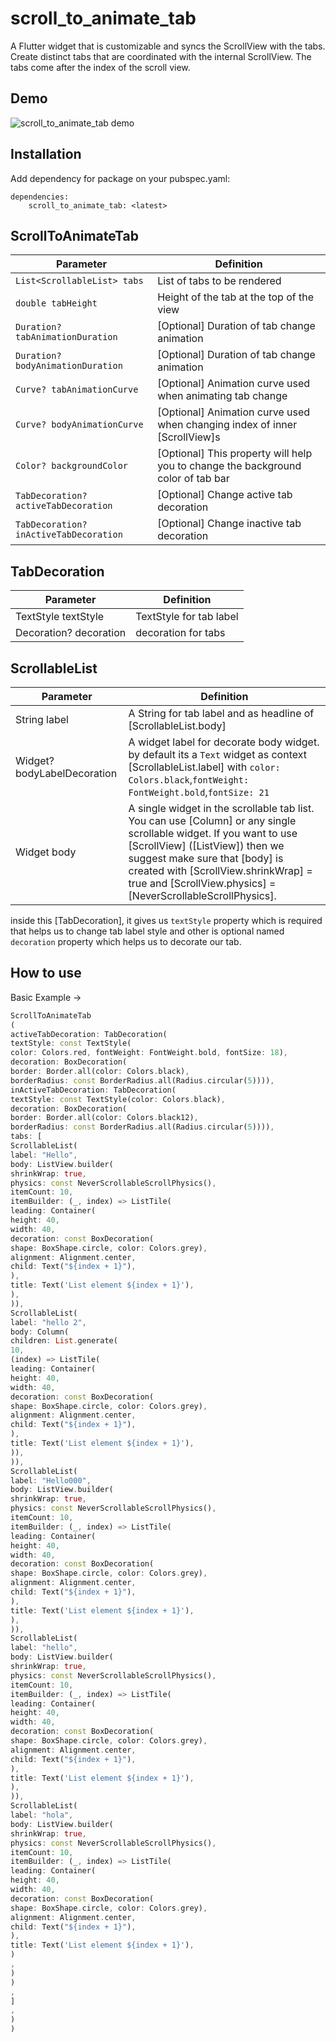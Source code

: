 # scroll_to_animate_tab

A Flutter widget that is customizable and syncs the ScrollView with the tabs.
Create distinct tabs that are coordinated with the internal ScrollView. The tabs come after the
index of the scroll view.

## Demo
![scroll_to_animate_tab demo](./example/assets/ezgif-2-a1320babf6.gif "scroll_to_animate_tab demo")

## Installation

Add dependency for package on your pubspec.yaml:

    dependencies:
	    scroll_to_animate_tab: <latest>

## ScrollToAnimateTab

| Parameter | Definition |
|------------------------------------|---------------------------------------------------------------------------------------------------------------------------------------------------------------------------------------------------------------------------------------------------------------------------------------------------------------------------------------------------------------------------|
|`List<ScrollableList> tabs`| List of tabs to be rendered |
|`double tabHeight`| Height of the tab at the top of the view |
|`Duration? tabAnimationDuration`| [Optional] Duration of tab change animation |
|`Duration? bodyAnimationDuration`| [Optional] Duration of tab change animation |
|`Curve? tabAnimationCurve`| [Optional] Animation curve used when animating tab change |
|`Curve? bodyAnimationCurve`| [Optional] Animation curve used when changing index of inner [ScrollView]s |
|`Color? backgroundColor`| [Optional] This property will help you to change the background color of tab bar |
|`TabDecoration? activeTabDecoration`| [Optional] Change active tab decoration |
|`TabDecoration? inActiveTabDecoration`| [Optional] Change inactive tab decoration |

## TabDecoration

| Parameter | Definition |
|------------------------------------|---------------------------------------------------------------------------------------------------------------------------------------------------------------------------------------------------------------------------------------------------------------------------------------------------------------------------------------------------------------------------|
|TextStyle textStyle | TextStyle for tab label|
|Decoration? decoration| decoration for tabs |

## ScrollableList

| Parameter | Definition                                                                                                                                                                        |
|------------------------------------|-----------------------------------------------------------------------------------------------------------------------------------------------------------------------------------|
|String label | A String for tab label and as headline of [ScrollableList.body]                                                                                                                   |
|Widget? bodyLabelDecoration| A widget label for decorate body widget. by default its a `Text` widget as context [ScrollableList.label] with `color: Colors.black`,`fontWeight: FontWeight.bold`,`fontSize: 21` |
|Widget body| A single widget in the scrollable tab list. You can use [Column] or any single scrollable widget. If you want to use [ScrollView] ([ListView]) then we suggest make sure that [body] is created with [ScrollView.shrinkWrap] = true and [ScrollView.physics] = [NeverScrollableScrollPhysics]. |

inside this [TabDecoration], it gives us `textStyle` property which is required that helps us to
change tab label style and other is optional named `decoration` property which helps us to decorate
our tab.

## How to use

Basic Example ->

```dart
ScrollToAnimateTab
(
activeTabDecoration: TabDecoration(
textStyle: const TextStyle(
color: Colors.red, fontWeight: FontWeight.bold, fontSize: 18),
decoration: BoxDecoration(
border: Border.all(color: Colors.black),
borderRadius: const BorderRadius.all(Radius.circular(5)))),
inActiveTabDecoration: TabDecoration(
textStyle: const TextStyle(color: Colors.black),
decoration: BoxDecoration(
border: Border.all(color: Colors.black12),
borderRadius: const BorderRadius.all(Radius.circular(5)))),
tabs: [
ScrollableList(
label: "Hello",
body: ListView.builder(
shrinkWrap: true,
physics: const NeverScrollableScrollPhysics(),
itemCount: 10,
itemBuilder: (_, index) => ListTile(
leading: Container(
height: 40,
width: 40,
decoration: const BoxDecoration(
shape: BoxShape.circle, color: Colors.grey),
alignment: Alignment.center,
child: Text("${index + 1}"),
),
title: Text('List element ${index + 1}'),
),
)),
ScrollableList(
label: "hello 2",
body: Column(
children: List.generate(
10,
(index) => ListTile(
leading: Container(
height: 40,
width: 40,
decoration: const BoxDecoration(
shape: BoxShape.circle, color: Colors.grey),
alignment: Alignment.center,
child: Text("${index + 1}"),
),
title: Text('List element ${index + 1}'),
)),
)),
ScrollableList(
label: "Hello000",
body: ListView.builder(
shrinkWrap: true,
physics: const NeverScrollableScrollPhysics(),
itemCount: 10,
itemBuilder: (_, index) => ListTile(
leading: Container(
height: 40,
width: 40,
decoration: const BoxDecoration(
shape: BoxShape.circle, color: Colors.grey),
alignment: Alignment.center,
child: Text("${index + 1}"),
),
title: Text('List element ${index + 1}'),
),
)),
ScrollableList(
label: "hello",
body: ListView.builder(
shrinkWrap: true,
physics: const NeverScrollableScrollPhysics(),
itemCount: 10,
itemBuilder: (_, index) => ListTile(
leading: Container(
height: 40,
width: 40,
decoration: const BoxDecoration(
shape: BoxShape.circle, color: Colors.grey),
alignment: Alignment.center,
child: Text("${index + 1}"),
),
title: Text('List element ${index + 1}'),
),
)),
ScrollableList(
label: "hola",
body: ListView.builder(
shrinkWrap: true,
physics: const NeverScrollableScrollPhysics(),
itemCount: 10,
itemBuilder: (_, index) => ListTile(
leading: Container(
height: 40,
width: 40,
decoration: const BoxDecoration(
shape: BoxShape.circle, color: Colors.grey),
alignment: Alignment.center,
child: Text("${index + 1}"),
),
title: Text('List element ${index + 1}'),
)
,
)
)
,
]
,
)
)
```
